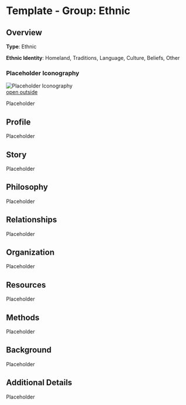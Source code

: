 # Template - Group: Ethnic

## Overview

**Type**: Ethnic

**Ethnic Identity**: Homeland, Traditions, Language, Culture, Beliefs, Other

### Placeholder Iconography

![Placeholder Iconography](https://publish-01.obsidian.md/access/36b98e212e9d73fe1bd4813f96b0fd71/z_Assets/Misc/ImagePlaceholder.png)  
[open outside](https://obsidianttrpgtutorials.com/z_Assets/Misc/ImagePlaceholder.png)

Placeholder

## Profile

Placeholder

## Story

Placeholder

## Philosophy

Placeholder

## Relationships

Placeholder

## Organization

Placeholder

## Resources

Placeholder

## Methods

Placeholder

## Background

Placeholder

## Additional Details

Placeholder